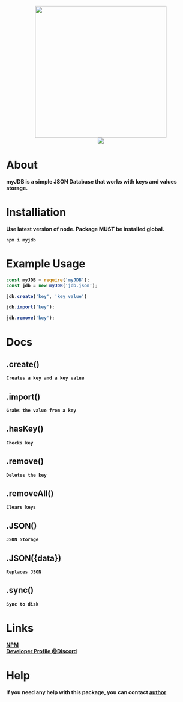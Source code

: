 <p align="center">
<img src="https://i.imgur.com/GiUmQLl.png" style="align-items: center; width: 350px"><br>
<img src="https://img.shields.io/badge/Release-0.0.0-blue">
</p>

# About
<b>myJDB is a simple JSON Database that works with keys and values storage.<b>

# Installiation 
Use latest version of node. Package MUST be installed global.
```
npm i myjdb
```

# Example Usage
```js
const myJDB = require('myJDB');
const jdb = new myJDB('jdb.json');

jdb.create('key', 'key value')

jdb.import('key');

jdb.remove('key');
```

# Docs


## .create() 
`Creates a key and a key value`
## .import() 
`Grabs the value from a key`
## .hasKey() 
`Checks key`
## .remove() 
`Deletes the key`
## .removeAll()
`Clears keys`
## .JSON() 
`JSON Storage`
## .JSON({data})
`Replaces JSON`
## .sync() 
`Sync to disk`

# Links
[NPM](https://www.npmjs.com/package/myJDB)<br>
[Developer Profile @Discord](https://discord.com/users/852766506756210688)<br>

# Help
If you need any help with this package, you can contact [author](https://discord.com/users/852766506756210688)
